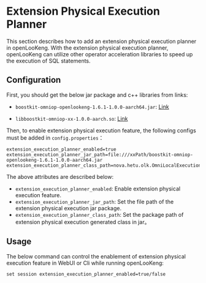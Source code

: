 # Extension Physical Execution Planner
This section describes how to add an extension physical execution planner in openLooKeng. With the extension physical execution planner, openLooKeng can utilize other operator acceleration libraries to speed up the execution of SQL statements.

## Configuration
First, you should get the below jar package and c++ libraries from links:

- `boostkit-omniop-openlookeng-1.6.1-1.0.0-aarch64.jar`: [Link](https://github.com/kunpengcompute/boostkit-bigdata/releases/download/v1.3.0/boostkit-omniop-openlookeng-1.6.1-1.0.0-aarch64.zip)

- `libboostkit-omniop-xx-1.0.0-aarch.so`: [Link](https://www.hikunpeng.com/en/developer/boostkit/big-data?acclerated=3)

Then, to enable extension physical execution feature, the following configs must be added in
`config.properties`：

``` properties
extension_execution_planner_enabled=true
extension_execution_planner_jar_path=file:///xxPath/boostkit-omniop-openlookeng-1.6.1-1.0.0-aarch64.jar
extension_execution_planner_class_path=nova.hetu.olk.OmniLocalExecutionPlanner
```

The above attributes are described below:

- `extension_execution_planner_enabled`: Enable extension physical execution feature.
- `extension_execution_planner_jar_path`: Set the file path of the extension physical execution jar package.
- `extension_execution_planner_class_path`: Set the package path of extension physical execution generated class in jar。


## Usage
The below command can control the enablement of extension physical execution feature in WebUI or Cli while running openLooKeng:
```
set session extension_execution_planner_enabled=true/false
```